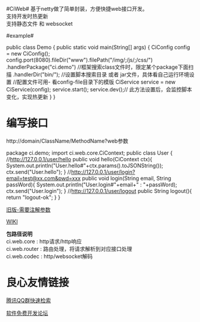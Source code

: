 #CiWeb#
基于netty做了简单封装，方便快捷web接口开发。  
支持开发时热更新  
支持静态文件 和 websocket

#example#
 
public class Demo {
    public static void main(String[] args) {
        CiConfig config = new CiConfig();
        config.port(8080).fileDir("www").filePath("/img/;/js/;/css/")
        .handlerPackage("ci.demo") //框架搜索class文件时，限定某个package下面扫描
        .handlerDir("bin/"); //设置脚本搜索目录 或者 jar文件，具体看自己运行环境设置
        //配置文件可用- 看config-file目录下的模版
        CiService service = new CiService(config);
        service.start();
        service.dev();// 此方法设置后，会监控脚本 变化，实现热更新
    }
}
 


# 编写接口 #
http://domain/ClassName/MethodName?web参数  
 
package ci.demo;
import ci.web.core.CiContext;
public class User {
    //http://127.0.0.1/user/hello
    public void hello(CiContext ctx){
        System.out.println("User.hello#"+ctx.params().toJSONString());
        ctx.send("User.hello");
    }
    //http://127.0.0.1/user/login?email=test@xx.com&pwd=xxx
    public void login(String email, String passWord){
        System.out.println("User.login#"+email+" : "+passWord);
        ctx.send("User.login");
    }
    //http://127.0.0.1/user/logout
    public String logout(){
        return "logout-ok";
    }
}
 

[旧版-需要注解参数](http://git.oschina.net/qthis/CiWeb/tree/%E5%8F%82%E6%95%B0%E6%B3%A8%E8%A7%A3%E7%89%88/)

[WIKI](http://git.oschina.net/qthis/CiWeb/wikis/Home)

**包路径说明**  
ci.web.core : http请求/http响应  
ci.web.router : 路由处理，将请求解析到对应接口处理  
ci.web.codec : http/websocket解码

 # 良心友情链接

[腾讯QQ群快速检索](http://u.720life.cn/s/8cf73f7c)

[软件免费开发论坛](http://u.720life.cn/s/bbb01dc0)